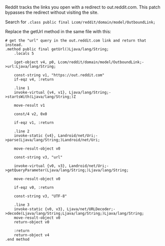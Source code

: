 Reddit tracks the links you open with a redirect to out.reddit.com. This patch bypasses the redirect without visiting the site.

Search for ```.class public final Lcom/reddit/domain/model/OutboundLink;```

Replace the getUrl method in the same file with this:

```smali
# get the "url" query in the out.reddit.com link and return that instead.
.method public final getUrl()Ljava/lang/String;
    .locals 5

    iget-object v4, p0, Lcom/reddit/domain/model/OutboundLink;->url:Ljava/lang/String;

    const-string v1, "https://out.reddit.com"
    if-eqz v4, :return

    .line 1
    invoke-virtual {v4, v1}, Ljava/lang/String;->startsWith(Ljava/lang/String;)Z

    move-result v1

    const/4 v2, 0x0

    if-eqz v1, :return

    .line 2
    invoke-static {v4}, Landroid/net/Uri;->parse(Ljava/lang/String;)Landroid/net/Uri;

    move-result-object v0

    const-string v3, "url"

    invoke-virtual {v0, v3}, Landroid/net/Uri;->getQueryParameter(Ljava/lang/String;)Ljava/lang/String;

    move-result-object v0

    if-eqz v0, :return

    const-string v3, "UTF-8"

    .line 3
    invoke-static {v0, v3}, Ljava/net/URLDecoder;->decode(Ljava/lang/String;Ljava/lang/String;)Ljava/lang/String;
    move-result-object v0
    return-object v0

    :return
    return-object v4
.end method
```
